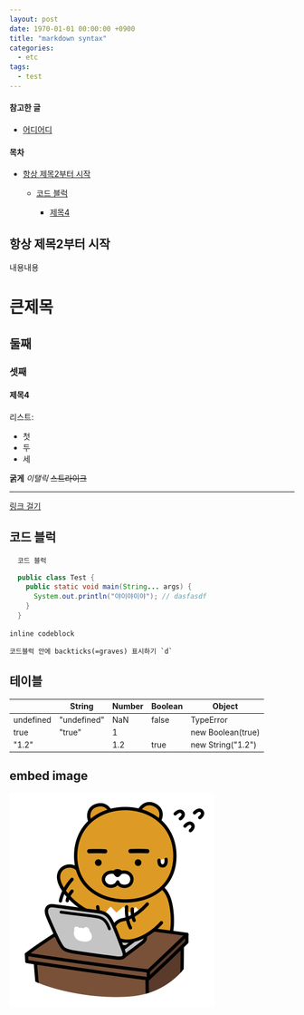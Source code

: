 ```yaml
---
layout: post
date: 1970-01-01 00:00:00 +0900
title: "markdown syntax"
categories:
  - etc
tags:
  - test
---
```


#### 참고한 글
- [어디어디](/assad)

<h4>목차</h4><ul><li><a href="#항상-제목2부터-시작">항상 제목2부터 시작</a></li><ul><li><a href="#코드-블럭">코드 블럭</a></li><ul><li><a href="#제목4">제목4</a></li></ul></ul></ul>

## 항상 제목2부터 시작
내용내용

# 큰제목
## 둘째
### 셋째
#### 제목4

리스트:
- 첫
- 두
- 세

**굵게**
_이탤릭_
~~스트라이크~~

---


[링크 걸기](#항상-제목2부터-시작)

## 코드 블럭

```
  코드 블럭
```
```java
  public class Test {
    public static void main(String... args) {
      System.out.println("야이야이야"); // dasfasdf
    }
  }
```

`inline codeblock`

```
코드블럭 안에 backticks(=graves) 표시하기 `d`
```

## 테이블

|                  | String      | Number | Boolean | Object                 |
|------------------|-------------|--------|---------|------------------------|
| undefined        | "undefined" | NaN    | false   | TypeError              |
| true             | "true"      | 1      |         | new Boolean(true)      |
| "1.2"            |             | 1.2    | true    | new String("1.2")      |

## embed image
~~![바쁜 라상무](/images/kakao-ryon-busy.png)~~
